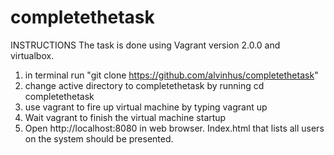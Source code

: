 # completethetask

INSTRUCTIONS
The task is done using Vagrant version 2.0.0 and virtualbox.
1. in terminal run 
"git clone https://github.com/alvinhus/completethetask"
2. change active directory to completethetask by running
cd completethetask
3. use vagrant to fire up virtual machine by typing 
	vagrant up
4. Wait vagrant to finish the virtual machine startup
5. Open http://localhost:8080 in web browser. Index.html that lists all users on the system should be presented.

 
